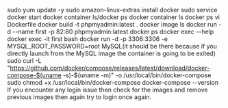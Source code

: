 sudo yum update -y
sudo amazon-linux-extras install docker
sudo service docker start
docker container ls/docker ps
docker container ls
docker ps
vi Dockerfile
docker build -t phpmyadmin:latest .
docker image ls
docker run -d --name first -p 82:80 phpmyadmin:latest
docker ps
docker exec --help
docker exec -it first bash
docker run -d -p 3306:3306 -e MYSQL_ROOT_PASSWORD=root MySQL(it should be there because if you directly launch from the MySQL image the container is going to be exited)
sudo curl -L "https://github.com/docker/compose/releases/latest/download/docker-compose-$(uname -s)-$(uname -m)" -o /usr/local/bin/docker-compose
sudo chmod +x /usr/local/bin/docker-compose
docker-compose --version
If you encounter any login issue then check for the images and remove previous images then again try to login once again.

